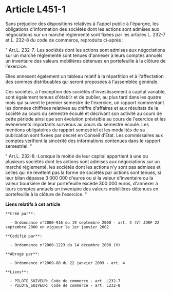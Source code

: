 # Article L451-1

Sans préjudice des dispositions relatives à l'appel public à l'épargne, les obligations d'information des sociétés dont les
actions sont admises aux négociations sur un marché réglementé sont fixées par les articles L. 232-7 et L. 232-8 du code de
commerce, reproduits ci-après : 

" Art.L. 232-7.-Les sociétés dont les actions sont admises aux négociations sur un marché réglementé sont tenues d'annexer à
leurs comptes annuels un inventaire des valeurs mobilières détenues en portefeuille à la clôture de l'exercice. 

Elles annexent également un tableau relatif à la répartition et à l'affectation des sommes distribuables qui seront proposées
à l'assemblée générale. 

Ces sociétés, à l'exception des sociétés d'investissement à capital variable, sont également tenues d'établir et de publier,
au plus tard dans les quatre mois qui suivent le premier semestre de l'exercice, un rapport commentant les données chiffrées
relatives au chiffre d'affaires et aux résultats de la société au cours du semestre écoulé et décrivant son activité au cours
de cette période ainsi que son évolution prévisible au cours de l'exercice et les événements importants survenus au cours du
semestre écoulé. Les mentions obligatoires du rapport semestriel et les modalités de sa publication sont fixées par décret en
Conseil d'Etat. Les commissaires aux comptes vérifient la sincérité des informations contenues dans le rapport semestriel. " 

" Art.L. 232-8.-Lorsque la moitié de leur capital appartient à une ou plusieurs sociétés dont les actions sont admises aux
négociations sur un marché réglementé, les sociétés dont les actions n'y sont pas admises et celles qui ne revêtent pas la
forme de sociétés par actions sont tenues, si leur bilan dépasse 3 000 000 d'euros ou si la valeur d'inventaire ou la valeur
boursière de leur portefeuille excède 300 000 euros, d'annexer à leurs comptes annuels un inventaire des valeurs mobilières
détenues en portefeuille à la clôture de l'exercice. "

**Liens relatifs à cet article**

	**Créé par**:

	  - Ordonnance n°2000-916 du 19 septembre 2000 - art. 4 (V) JORF 22 septembre 2000 en vigueur le 1er janvier 2002

	**Codifié par**:

	  - Ordonnance n°2000-1223 du 14 décembre 2000 (V)

	**Abrogé par**:

	  - Ordonnance n°2009-80 du 22 janvier 2009 - art. 4

	**Liens**:

	  - PILOTE_SUIVEUR: Code de commerce - art. L232-7
	  - PILOTE_SUIVEUR: Code de commerce - art. L232-8
